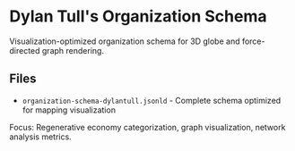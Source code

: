 # Dylan Tull's Organization Schema

Visualization-optimized organization schema for 3D globe and force-directed graph rendering.

## Files
- `organization-schema-dylantull.jsonld` - Complete schema optimized for mapping visualization

Focus: Regenerative economy categorization, graph visualization, network analysis metrics.